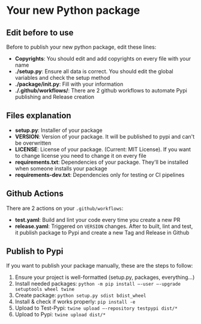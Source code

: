 # Your new Python package

## Edit before to use

Before to publish your new python package, edit these lines:
 - **Copyrights**: You should edit and add copyrights on every file with your name
 - **./setup.py**: Ensure all data is correct. You should edit the global variables and check the setup method
 - **./package/__init__.py**: Fill with your information
 - **./.github/workflows/**: There are 2 github workflows to automate Pypi publishing and Release creation

## Files explanation

* **setup.py**: Installer of your package
* **VERSION**: Version of your package. It will be published to pypi and can't be overwritten
* **LICENSE**: License of your package. (Current: MIT License). If you want to change license you need to change it on every file
* **requirements.txt**: Dependencies of your package. They'll be installed when someone installs your package
* **requirements-dev.txt**: Dependencies only for testing or CI pipelines

## Github Actions

There are 2 actions on your `.github/workflows`:
* **test.yaml**: Build and lint your code every time you create a new PR
* **release.yaml**: Triggered on `VERSION` changes. After to built, lint and test, 
it publish package to Pypi and create a new Tag and Release in Github


## Publish to Pypi

If you want to publish your package manually, these are the steps to follow:

1. Ensure your project is well-formatted (setup.py, packages, everything...)
2. Install needed packages: `python -m pip install –-user –-upgrade setuptools wheel twine`
3. Create package: `python setup.py sdist bdist_wheel`
4. Install & check if works properly: `pip install -e`
5. Upload to Test-Pypi: `twine upload —-repository testpypi dist/*`
5. Upload to Pypi: `twine upload dist/*`